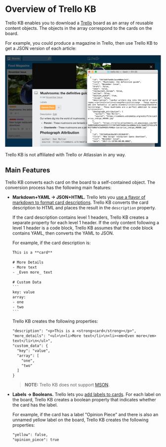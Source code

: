 # Overview of Trello KB

Trello KB enables you to download a [Trello](https://trello.com) board as an array of reusable content objects. The objects in the array correspond to the cards on the board.

For example, you could produce a magazine in Trello, then use Trello KB to get a JSON version of each article:

![Trello card with JSON object](doc/food_magazine.jpg)

Trello KB is not affiliated with Trello or Atlassian in any way.

## Main Features

Trello KB converts each card on the board to a self-contained object. The conversion process has the following main features:

- **Markdown+YAML → JSON+HTML.** Trello lets you [use a flavor of markdown to format card descriptions](http://help.trello.com/article/821-using-markdown-in-trello). Trello KB converts the card description to HTML and places the result in the `description` property.
  
  If the card description contains level 1 headers, Trello KB creates a separate property for each level 1 header. If the only content following a level 1 header is a code block, Trello KB assumes that the code block contains YAML, then converts the YAML to JSON.
  
  For example, if the card description is:
  
      This is a **card**
      
      # More Details
      - More text
      - _Even more_ text
      
      # Custom Data
      ```
      key: value
      array:
      - one
      - two
      ```
  
  Trello KB creates the following properties:
  
      "description": "<p>This is a <strong>card</strong></p>",
      "more_details": "<ul>\n<li>More text</li>\n<li><em>Even more</em> text</li>\n</ul>",
      "custom_data": {
        "key": "value",
        "array": [
          "one",
          "two"
        ]
      }
  
  > **NOTE:** Trello KB does not support [MSON](https://github.com/apiaryio/mson).

- **Labels → Booleans.** Trello lets you [add labels to cards](http://help.trello.com/article/797-adding-labels-to-cards). For each label on the board, Trello KB creates a boolean property that indicates whether the card has the label.
  
  For example, if the card has a label "Opinion Piece" and there is also an unnamed yellow label on the board, Trello KB creates the following properties:
  
      "yellow": false,
      "opinion_piece": true